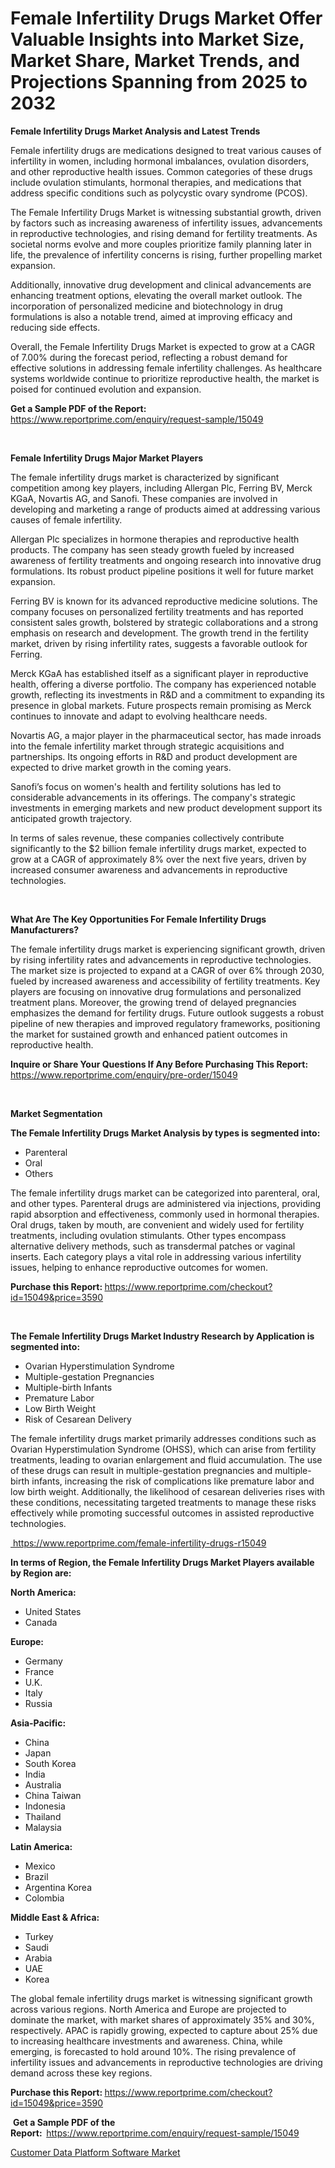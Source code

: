 <p><h1>Female Infertility Drugs Market Offer Valuable Insights into Market Size, Market Share, Market Trends, and Projections Spanning from 2025 to 2032</h1></p><p><strong>Female Infertility Drugs Market Analysis and Latest Trends</strong></p>
<p><p>Female infertility drugs are medications designed to treat various causes of infertility in women, including hormonal imbalances, ovulation disorders, and other reproductive health issues. Common categories of these drugs include ovulation stimulants, hormonal therapies, and medications that address specific conditions such as polycystic ovary syndrome (PCOS).</p><p>The Female Infertility Drugs Market is witnessing substantial growth, driven by factors such as increasing awareness of infertility issues, advancements in reproductive technologies, and rising demand for fertility treatments. As societal norms evolve and more couples prioritize family planning later in life, the prevalence of infertility concerns is rising, further propelling market expansion.</p><p>Additionally, innovative drug development and clinical advancements are enhancing treatment options, elevating the overall market outlook. The incorporation of personalized medicine and biotechnology in drug formulations is also a notable trend, aimed at improving efficacy and reducing side effects.</p><p>Overall, the Female Infertility Drugs Market is expected to grow at a CAGR of 7.00% during the forecast period, reflecting a robust demand for effective solutions in addressing female infertility challenges. As healthcare systems worldwide continue to prioritize reproductive health, the market is poised for continued evolution and expansion.</p></p>
<p><strong>Get a Sample PDF of the Report:&nbsp;</strong> <a href="https://www.reportprime.com/enquiry/request-sample/15049?utm_campaign=3259&utm_medium=2&utm_source=Github&utm_content=ia&utm_term=20032025&utm_id=female-infertility-drugs">https://www.reportprime.com/enquiry/request-sample/15049</a></p>
<p>&nbsp;</p>
<p><strong>Female Infertility Drugs Major Market Players</strong></p>
<p><p>The female infertility drugs market is characterized by significant competition among key players, including Allergan Plc, Ferring BV, Merck KGaA, Novartis AG, and Sanofi. These companies are involved in developing and marketing a range of products aimed at addressing various causes of female infertility.</p><p>Allergan Plc specializes in hormone therapies and reproductive health products. The company has seen steady growth fueled by increased awareness of fertility treatments and ongoing research into innovative drug formulations. Its robust product pipeline positions it well for future market expansion.</p><p>Ferring BV is known for its advanced reproductive medicine solutions. The company focuses on personalized fertility treatments and has reported consistent sales growth, bolstered by strategic collaborations and a strong emphasis on research and development. The growth trend in the fertility market, driven by rising infertility rates, suggests a favorable outlook for Ferring.</p><p>Merck KGaA has established itself as a significant player in reproductive health, offering a diverse portfolio. The company has experienced notable growth, reflecting its investments in R&D and a commitment to expanding its presence in global markets. Future prospects remain promising as Merck continues to innovate and adapt to evolving healthcare needs.</p><p>Novartis AG, a major player in the pharmaceutical sector, has made inroads into the female infertility market through strategic acquisitions and partnerships. Its ongoing efforts in R&D and product development are expected to drive market growth in the coming years.</p><p>Sanofi’s focus on women's health and fertility solutions has led to considerable advancements in its offerings. The company's strategic investments in emerging markets and new product development support its anticipated growth trajectory.</p><p>In terms of sales revenue, these companies collectively contribute significantly to the $2 billion female infertility drugs market, expected to grow at a CAGR of approximately 8% over the next five years, driven by increased consumer awareness and advancements in reproductive technologies.</p></p>
<p>&nbsp;</p>
<p><strong>What Are The Key Opportunities For Female Infertility Drugs Manufacturers?</strong></p>
<p><p>The female infertility drugs market is experiencing significant growth, driven by rising infertility rates and advancements in reproductive technologies. The market size is projected to expand at a CAGR of over 6% through 2030, fueled by increased awareness and accessibility of fertility treatments. Key players are focusing on innovative drug formulations and personalized treatment plans. Moreover, the growing trend of delayed pregnancies emphasizes the demand for fertility drugs. Future outlook suggests a robust pipeline of new therapies and improved regulatory frameworks, positioning the market for sustained growth and enhanced patient outcomes in reproductive health.</p></p>
<p><strong>Inquire or Share Your Questions If Any Before Purchasing This Report:</strong> <a href="https://www.reportprime.com/enquiry/pre-order/15049?utm_campaign=3259&utm_medium=2&utm_source=Github&utm_content=ia&utm_term=20032025&utm_id=female-infertility-drugs">https://www.reportprime.com/enquiry/pre-order/15049</a></p>
<p>&nbsp;</p>
<p><strong>Market Segmentation</strong></p>
<p><strong>The Female Infertility Drugs Market Analysis by types is segmented into:</strong></p>
<p><ul><li>Parenteral</li><li>Oral</li><li>Others</li></ul></p>
<p><p>The female infertility drugs market can be categorized into parenteral, oral, and other types. Parenteral drugs are administered via injections, providing rapid absorption and effectiveness, commonly used in hormonal therapies. Oral drugs, taken by mouth, are convenient and widely used for fertility treatments, including ovulation stimulants. Other types encompass alternative delivery methods, such as transdermal patches or vaginal inserts. Each category plays a vital role in addressing various infertility issues, helping to enhance reproductive outcomes for women.</p></p>
<p><strong>Purchase this Report:&nbsp;</strong><a href="https://www.reportprime.com/checkout?id=15049&price=3590&utm_campaign=3259&utm_medium=2&utm_source=Github&utm_content=ia&utm_term=20032025&utm_id=female-infertility-drugs">https://www.reportprime.com/checkout?id=15049&price=3590</a></p>
<p>&nbsp;</p>
<p><strong>The Female Infertility Drugs Market Industry Research by Application is segmented into:</strong></p>
<p><ul><li>Ovarian Hyperstimulation Syndrome</li><li>Multiple-gestation Pregnancies</li><li>Multiple-birth Infants</li><li>Premature Labor</li><li>Low Birth Weight</li><li>Risk of Cesarean Delivery</li></ul></p>
<p><p>The female infertility drugs market primarily addresses conditions such as Ovarian Hyperstimulation Syndrome (OHSS), which can arise from fertility treatments, leading to ovarian enlargement and fluid accumulation. The use of these drugs can result in multiple-gestation pregnancies and multiple-birth infants, increasing the risk of complications like premature labor and low birth weight. Additionally, the likelihood of cesarean deliveries rises with these conditions, necessitating targeted treatments to manage these risks effectively while promoting successful outcomes in assisted reproductive technologies.</p></p>
<p><a href="https://www.reportprime.com/female-infertility-drugs-r15049?utm_campaign=3259&utm_medium=2&utm_source=Github&utm_content=ia&utm_term=20032025&utm_id=female-infertility-drugs">&nbsp;https://www.reportprime.com/female-infertility-drugs-r15049</a></p>
<p><strong>In terms of Region, the Female Infertility Drugs Market Players available by Region are:</strong></p>
<p>
    <p> <strong> North America: </strong>
        <ul>
            <li>United States</li>
            <li>Canada</li>
        </ul>
        </p> 
    <p> <strong> Europe: </strong>
        <ul>
            <li>Germany</li>
            <li>France</li>
            <li>U.K.</li>
            <li>Italy</li>
            <li>Russia</li>
        </ul>
        </p> 
    <p> <strong> Asia-Pacific: </strong>
        <ul>
            <li>China</li>
            <li>Japan</li>
            <li>South Korea</li>
            <li>India</li>
            <li>Australia</li>
            <li>China Taiwan</li>
            <li>Indonesia</li>
            <li>Thailand</li>
            <li>Malaysia</li>
        </ul>
        </p> 
    <p> <strong> Latin America: </strong>
        <ul>
            <li>Mexico</li>
            <li>Brazil</li>
            <li>Argentina Korea</li>
            <li>Colombia</li>
        </ul>
        </p> 
    <p> <strong> Middle East & Africa: </strong>
        <ul>
            <li>Turkey</li>
            <li>Saudi</li>
            <li>Arabia</li>
            <li>UAE</li>
            <li>Korea</li>
        </ul>
    </p>
    </p>
<p><p>The global female infertility drugs market is witnessing significant growth across various regions. North America and Europe are projected to dominate the market, with market shares of approximately 35% and 30%, respectively. APAC is rapidly growing, expected to capture about 25% due to increasing healthcare investments and awareness. China, while emerging, is forecasted to hold around 10%. The rising prevalence of infertility issues and advancements in reproductive technologies are driving demand across these key regions.</p></p>
<p><strong>Purchase this Report: </strong><a href="https://www.reportprime.com/checkout?id=15049&price=3590&utm_campaign=3259&utm_medium=2&utm_source=Github&utm_content=ia&utm_term=20032025&utm_id=female-infertility-drugs">https://www.reportprime.com/checkout?id=15049&price=3590</a></p>
<p>&nbsp;<strong>Get a Sample PDF of the Report:&nbsp;&nbsp;</strong><a href="https://www.reportprime.com/enquiry/request-sample/15049?utm_campaign=3259&utm_medium=2&utm_source=Github&utm_content=ia&utm_term=20032025&utm_id=female-infertility-drugs">https://www.reportprime.com/enquiry/request-sample/15049</a></p>
<p><strong></strong></p>
<p><p><a href="https://github.com/lehumiston1971679/Market-Research-Report-List-1/blob/main/customer-data-platform-software-market.md?utm_campaign=3259&utm_medium=2&utm_source=Github&utm_content=ia&utm_term=20032025&utm_id=female-infertility-drugs">Customer Data Platform Software Market</a></p></p>